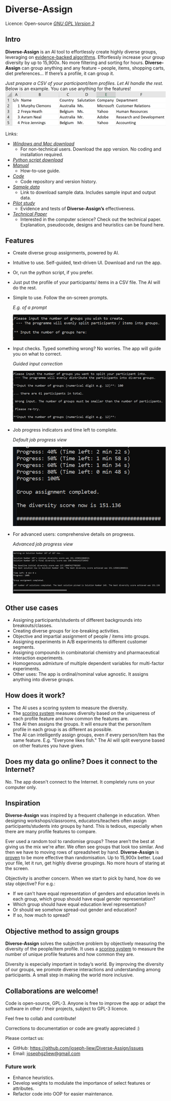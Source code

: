 # **Diverse-Assign**
Licence: Open-source [*GNU GPL Version 3*](https://github.com/joseph-liew/Diverse-Assign/blob/main/LICENSE)

## Intro
**Diverse-Assign** is an AI tool to effortlessly create highly diverse groups, leveraging on [evidence-backed algorithms](https://github.com/joseph-liew/Diverse-Assign/tree/main/site/pilot_study). Effortlessly increase your group diversity by up to 15,900x. No more filtering and sorting for hours. **Diverse-Assign** can group anything and any feature – people, items, shopping carts, diet preferences… If there’s a profile, it can group it.  

*Just prepare a CSV of your participant/item profiles. Let AI handle the rest.* Below is an example. You can use anything for the features!
![Just load a table of your participant/item profiles. Let AI handle the rest](https://github.com/joseph-liew/Diverse-Assign/blob/main/site/images/sample_input.PNG)

Links:
  - [*Windows and Mac download*](https://github.com/joseph-liew/Diverse-Assign/releases)
      - For non-technical users. Download the app version. No coding and installation required.    
  - [*Python script download*](https://github.com/joseph-liew/Diverse-Assign/releases)
  - [*Manual*](https://github.com/joseph-liew/Diverse-Assign/tree/main/Manual)
      - How-to-use guide.
  - [*Code*](https://github.com/joseph-liew/Diverse-Assign/tree/main/Code) 
      - Code repository and version history.
  - [*Sample data*](https://github.com/joseph-liew/Diverse-Assign/tree/main/Sample-data)
      - Link to download sample data. Includes sample input and output data. 
  - [*Pilot study*](https://github.com/joseph-liew/Diverse-Assign/tree/main/site/pilot_study)
      - Evidence and tests of **Diverse-Assign’s** effectiveness.
  - [*Technical Paper*](https://github.com/joseph-liew/Diverse-Assign/blob/main/tech_abstract/README.md)
      - Interested in the computer science? Check out the technical paper. Explanation, pseudocode, designs and heuristics can be found here.


## Features
- Create diverse group assignments, powered by AI.
- Intuitive to use. Self-guided, text-driven UI. Download and run the app.
- Or, run the python script, if you prefer.
- Just put the profile of your participants/ items in a CSV file. The AI will do the rest.
- Simple to use. Follow the on-screen prompts.
  
  *E.g. of a prompt*

  ![E.g. of a prompt](https://github.com/joseph-liew/Diverse-Assign/blob/main/site/images/other_prompt.png)
- Input checks. Typed something wrong? No worries. The app will guide you on what to correct.
  
  *Guided input correction*

  ![Guided input correction](https://github.com/joseph-liew/Diverse-Assign/blob/main/site/images/validation.png)
- Job progress indicators and time left to complete.
  
  *Default job progress view*

  ![Default job progress view](https://github.com/joseph-liew/Diverse-Assign/blob/main/site/images/default_job_progress.PNG)
- For advanced users: comprehensive details on progreess.
  
  *Advanced job progress view*

  ![Advanced job progress view](https://github.com/joseph-liew/Diverse-Assign/blob/main/site/images/advanced_job_progress.PNG)


<a name="use"></a> 
## Other use cases 
- Assigning participants/students of different backgrounds into breakouts/classes. 
- Creating diverse groups for ice-breaking activities.
- Objective and impartial assignment of people / items into groups.
- Assigning experiments in A/B experiments to different customer segments.
- Assigning compounds in combinatorial chemistry and pharmaceutical interaction experiments.
- Homogenous admixture of multiple dependent variables for multi-factor experiments.
- Other uses: The app is ordinal/nominal value agnostic. It assigns anything into diverse groups. 

## How does it work?
- The AI uses a scoring system to measure the diversity.
- The [scoring system](https://github.com/joseph-liew/Diverse-Assign/blob/main/tech_abstract/README.md#ads) measures diversity based on the uniqueness of each profile feature and how common the features are.
- The AI then assigns the groups. It will ensure that the person/item profile in each group is as different as possible.
- The AI can intelligently assign groups, even if every person/item has the same feature. E.g. "Everyone likes fish." The AI will split everyone based on other features you have given. 

## Does my data go online? Does it connect to the Internet?
No. The app doesn't connect to the Internet. It completely runs on your computer only. 

## Inspiration
**Diverse-Assign** was inspired by a frequent challenge in education. When designing workshops/classrooms, educators/teachers often assign participants/students into groups by hand. This is tedious, especially when there are many profile features to compare.

Ever used a random tool to randomise groups? These aren’t the best at giving us the mix we're after. We often see groups that look too similar. And then we have to moving rows of spreadsheet by hand. **Diverse-Assign** is [proven](https://github.com/joseph-liew/Diverse-Assign/tree/main/site/pilot_study) to be more effective than randomisation. Up to 15,900x better. Load your file, let it run, get highly diverse groupings. No more hours of staring at the screen.

Objectivity is another concern. When we start to pick by hand, how do we stay objective? For e.g.:
- If we can't have equal representation of genders and education levels in each group, which group should have equal gender representation? 
- Which group should have equal education level representation? 
- Or should we somehow spread-out gender and education?
- If so, how much to spread?

## Objective method to assign groups  
**Diverse-Assign** solves the subjective problem by objectively measuring the diversity of the people/item profile. It uses a [scoring system](https://github.com/joseph-liew/Diverse-Assign/blob/main/tech_abstract/README.md#ads) to measure the number of unique profile features and how common they are.

Diversity is especially important in today’s world. By improving the diversity of our groups, we promote diverse interactions and understanding among participants. A small step in making the world more inclusive. 

## Collaborations are welcome!

Code is open-source, GPL-3. Anyone is free to improve the app or adapt the software in other / their projects, subject to GPL-3 licence. 

Feel free to collab and contribute!

Corrections to documentation or code are greatly appreciated :)

Please contact us:  
  - GitHub: https://github.com/joseph-liew/Diverse-Assign/issues
  - Email: josephgzliew@gmail.com

### Future work 

- Enhance heuristics.
- Develop weights to modulate the importance of select features or attributes.
- Refactor code into OOP for easier maintenance.
